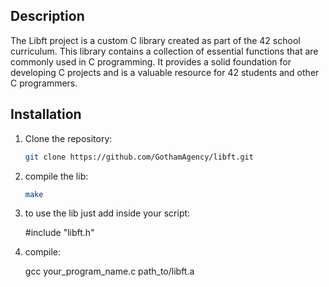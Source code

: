 ## Description

The Libft project is a custom C library created as part of the 42 school curriculum.
This library contains a collection of essential functions that are commonly used in C programming.
It provides a solid foundation for developing C projects and is a valuable resource for 42 students and other C programmers.

## Installation

1. Clone the repository:

   ```bash
   git clone https://github.com/GothamAgency/libft.git

2. compile the lib:
   
   ```bash
   make

4. to use the lib just add inside your script:

     #include "libft.h"

4. compile:
   
     gcc your_program_name.c path_to/libft.a
